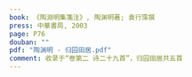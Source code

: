 ```yaml
---
book: 《陶淵明集箋注》, 陶渊明著; 袁行霈撰
press: 中華書局, 2003
page: P76
douban: ""
pdf: "陶渊明 - 归园田居.pdf"
comment: 收录于“卷第二 诗二十九首”，归园田居共五首
---
```

